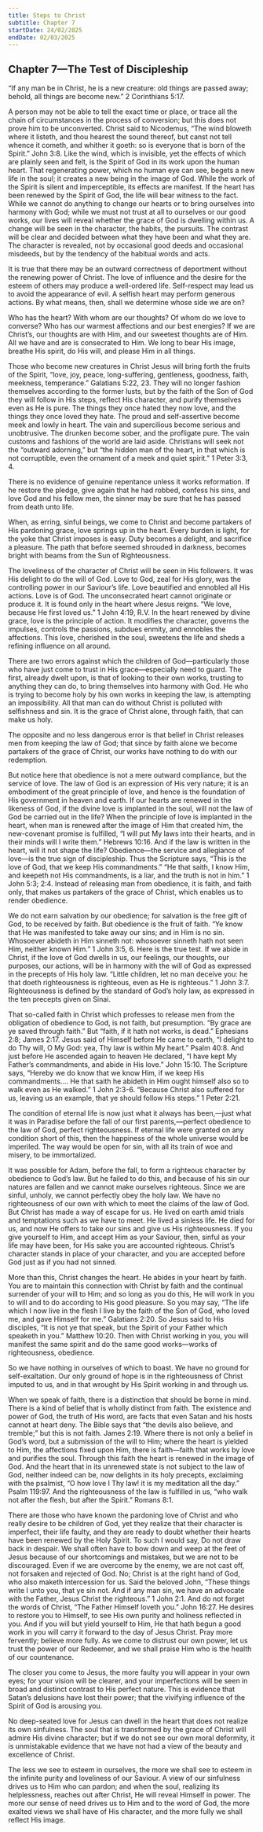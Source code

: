 ```yaml
---
title: Steps to Christ
subtitle: Chapter 7
startDate: 24/02/2025
endDate: 02/03/2025
---
```


## Chapter 7—The Test of Discipleship

“If any man be in Christ, he is a new creature: old things are passed away; behold, all things are become new.” 2 Corinthians 5:17.

A person may not be able to tell the exact time or place, or trace all the chain of circumstances in the process of conversion; but this does not prove him to be unconverted. Christ said to Nicodemus, “The wind bloweth where it listeth, and thou hearest the sound thereof, but canst not tell whence it cometh, and whither it goeth: so is everyone that is born of the Spirit.” John 3:8. Like the wind, which is invisible, yet the effects of which are plainly seen and felt, is the Spirit of God in its work upon the human heart. That regenerating power, which no human eye can see, begets a new life in the soul; it creates a new being in the image of God. While the work of the Spirit is silent and imperceptible, its effects are manifest. If the heart has been renewed by the Spirit of God, the life will bear witness to the fact. While we cannot do anything to change our hearts or to bring ourselves into harmony with God; while we must not trust at all to ourselves or our good works, our lives will reveal whether the grace of God is dwelling within us. A change will be seen in the character, the habits, the pursuits. The contrast will be clear and decided between what they have been and what they are. The character is revealed, not by occasional good deeds and occasional misdeeds, but by the tendency of the habitual words and acts.

It is true that there may be an outward correctness of deportment without the renewing power of Christ. The love of influence and the desire for the esteem of others may produce a well-ordered life. Self-respect may lead us to avoid the appearance of evil. A selfish heart may perform generous actions. By what means, then, shall we determine whose side we are on?

Who has the heart? With whom are our thoughts? Of whom do we love to converse? Who has our warmest affections and our best energies? If we are Christ’s, our thoughts are with Him, and our sweetest thoughts are of Him. All we have and are is consecrated to Him. We long to bear His image, breathe His spirit, do His will, and please Him in all things.

Those who become new creatures in Christ Jesus will bring forth the fruits of the Spirit, “love, joy, peace, long-suffering, gentleness, goodness, faith, meekness, temperance.” Galatians 5:22, 23. They will no longer fashion themselves according to the former lusts, but by the faith of the Son of God they will follow in His steps, reflect His character, and purify themselves even as He is pure. The things they once hated they now love, and the things they once loved they hate. The proud and self-assertive become meek and lowly in heart. The vain and supercilious become serious and unobtrusive. The drunken become sober, and the profligate pure. The vain customs and fashions of the world are laid aside. Christians will seek not the “outward adorning,” but “the hidden man of the heart, in that which is not corruptible, even the ornament of a meek and quiet spirit.” 1 Peter 3:3, 4.

There is no evidence of genuine repentance unless it works reformation. If he restore the pledge, give again that he had robbed, confess his sins, and love God and his fellow men, the sinner may be sure that he has passed from death unto life.

When, as erring, sinful beings, we come to Christ and become partakers of His pardoning grace, love springs up in the heart. Every burden is light, for the yoke that Christ imposes is easy. Duty becomes a delight, and sacrifice a pleasure. The path that before seemed shrouded in darkness, becomes bright with beams from the Sun of Righteousness.

The loveliness of the character of Christ will be seen in His followers. It was His delight to do the will of God. Love to God, zeal for His glory, was the controlling power in our Saviour’s life. Love beautified and ennobled all His actions. Love is of God. The unconsecrated heart cannot originate or produce it. It is found only in the heart where Jesus reigns. “We love, because He first loved us.” 1 John 4:19, R.V. In the heart renewed by divine grace, love is the principle of action. It modifies the character, governs the impulses, controls the passions, subdues enmity, and ennobles the affections. This love, cherished in the soul, sweetens the life and sheds a refining influence on all around.

There are two errors against which the children of God—particularly those who have just come to trust in His grace—especially need to guard. The first, already dwelt upon, is that of looking to their own works, trusting to anything they can do, to bring themselves into harmony with God. He who is trying to become holy by his own works in keeping the law, is attempting an impossibility. All that man can do without Christ is polluted with selfishness and sin. It is the grace of Christ alone, through faith, that can make us holy.

The opposite and no less dangerous error is that belief in Christ releases men from keeping the law of God; that since by faith alone we become partakers of the grace of Christ, our works have nothing to do with our redemption.

But notice here that obedience is not a mere outward compliance, but the service of love. The law of God is an expression of His very nature; it is an embodiment of the great principle of love, and hence is the foundation of His government in heaven and earth. If our hearts are renewed in the likeness of God, if the divine love is implanted in the soul, will not the law of God be carried out in the life? When the principle of love is implanted in the heart, when man is renewed after the image of Him that created him, the new-covenant promise is fulfilled, “I will put My laws into their hearts, and in their minds will I write them.” Hebrews 10:16. And if the law is written in the heart, will it not shape the life? Obedience—the service and allegiance of love—is the true sign of discipleship. Thus the Scripture says, “This is the love of God, that we keep His commandments.” “He that saith, I know Him, and keepeth not His commandments, is a liar, and the truth is not in him.” 1 John 5:3; 2:4. Instead of releasing man from obedience, it is faith, and faith only, that makes us partakers of the grace of Christ, which enables us to render obedience.

We do not earn salvation by our obedience; for salvation is the free gift of God, to be received by faith. But obedience is the fruit of faith. “Ye know that He was manifested to take away our sins; and in Him is no sin. Whosoever abideth in Him sinneth not: whosoever sinneth hath not seen Him, neither known Him.” 1 John 3:5, 6. Here is the true test. If we abide in Christ, if the love of God dwells in us, our feelings, our thoughts, our purposes, our actions, will be in harmony with the will of God as expressed in the precepts of His holy law. “Little children, let no man deceive you: he that doeth righteousness is righteous, even as He is righteous.” 1 John 3:7. Righteousness is defined by the standard of God’s holy law, as expressed in the ten precepts given on Sinai.

That so-called faith in Christ which professes to release men from the obligation of obedience to God, is not faith, but presumption. “By grace are ye saved through faith.” But “faith, if it hath not works, is dead.” Ephesians 2:8; James 2:17. Jesus said of Himself before He came to earth, “I delight to do Thy will, O My God: yea, Thy law is within My heart.” Psalm 40:8. And just before He ascended again to heaven He declared, “I have kept My Father’s commandments, and abide in His love.” John 15:10. The Scripture says, “Hereby we do know that we know Him, if we keep His commandments.... He that saith he abideth in Him ought himself also so to walk even as He walked.” 1 John 2:3-6. “Because Christ also suffered for us, leaving us an example, that ye should follow His steps.” 1 Peter 2:21.

The condition of eternal life is now just what it always has been,—just what it was in Paradise before the fall of our first parents,—perfect obedience to the law of God, perfect righteousness. If eternal life were granted on any condition short of this, then the happiness of the whole universe would be imperiled. The way would be open for sin, with all its train of woe and misery, to be immortalized.

It was possible for Adam, before the fall, to form a righteous character by obedience to God’s law. But he failed to do this, and because of his sin our natures are fallen and we cannot make ourselves righteous. Since we are sinful, unholy, we cannot perfectly obey the holy law. We have no righteousness of our own with which to meet the claims of the law of God. But Christ has made a way of escape for us. He lived on earth amid trials and temptations such as we have to meet. He lived a sinless life. He died for us, and now He offers to take our sins and give us His righteousness. If you give yourself to Him, and accept Him as your Saviour, then, sinful as your life may have been, for His sake you are accounted righteous. Christ’s character stands in place of your character, and you are accepted before God just as if you had not sinned.

More than this, Christ changes the heart. He abides in your heart by faith. You are to maintain this connection with Christ by faith and the continual surrender of your will to Him; and so long as you do this, He will work in you to will and to do according to His good pleasure. So you may say, “The life which I now live in the flesh I live by the faith of the Son of God, who loved me, and gave Himself for me.” Galatians 2:20. So Jesus said to His disciples, “It is not ye that speak, but the Spirit of your Father which speaketh in you.” Matthew 10:20. Then with Christ working in you, you will manifest the same spirit and do the same good works—works of righteousness, obedience.

So we have nothing in ourselves of which to boast. We have no ground for self-exaltation. Our only ground of hope is in the righteousness of Christ imputed to us, and in that wrought by His Spirit working in and through us.

When we speak of faith, there is a distinction that should be borne in mind. There is a kind of belief that is wholly distinct from faith. The existence and power of God, the truth of His word, are facts that even Satan and his hosts cannot at heart deny. The Bible says that “the devils also believe, and tremble;” but this is not faith. James 2:19. Where there is not only a belief in God’s word, but a submission of the will to Him; where the heart is yielded to Him, the affections fixed upon Him, there is faith—faith that works by love and purifies the soul. Through this faith the heart is renewed in the image of God. And the heart that in its unrenewed state is not subject to the law of God, neither indeed can be, now delights in its holy precepts, exclaiming with the psalmist, “O how love I Thy law! it is my meditation all the day.” Psalm 119:97. And the righteousness of the law is fulfilled in us, “who walk not after the flesh, but after the Spirit.” Romans 8:1.

There are those who have known the pardoning love of Christ and who really desire to be children of God, yet they realize that their character is imperfect, their life faulty, and they are ready to doubt whether their hearts have been renewed by the Holy Spirit. To such I would say, Do not draw back in despair. We shall often have to bow down and weep at the feet of Jesus because of our shortcomings and mistakes, but we are not to be discouraged. Even if we are overcome by the enemy, we are not cast off, not forsaken and rejected of God. No; Christ is at the right hand of God, who also maketh intercession for us. Said the beloved John, “These things write I unto you, that ye sin not. And if any man sin, we have an advocate with the Father, Jesus Christ the righteous.” 1 John 2:1. And do not forget the words of Christ, “The Father Himself loveth you.” John 16:27. He desires to restore you to Himself, to see His own purity and holiness reflected in you. And if you will but yield yourself to Him, He that hath begun a good work in you will carry it forward to the day of Jesus Christ. Pray more fervently; believe more fully. As we come to distrust our own power, let us trust the power of our Redeemer, and we shall praise Him who is the health of our countenance.

The closer you come to Jesus, the more faulty you will appear in your own eyes; for your vision will be clearer, and your imperfections will be seen in broad and distinct contrast to His perfect nature. This is evidence that Satan’s delusions have lost their power; that the vivifying influence of the Spirit of God is arousing you.

No deep-seated love for Jesus can dwell in the heart that does not realize its own sinfulness. The soul that is transformed by the grace of Christ will admire His divine character; but if we do not see our own moral deformity, it is unmistakable evidence that we have not had a view of the beauty and excellence of Christ.

The less we see to esteem in ourselves, the more we shall see to esteem in the infinite purity and loveliness of our Saviour. A view of our sinfulness drives us to Him who can pardon; and when the soul, realizing its helplessness, reaches out after Christ, He will reveal Himself in power. The more our sense of need drives us to Him and to the word of God, the more exalted views we shall have of His character, and the more fully we shall reflect His image.
